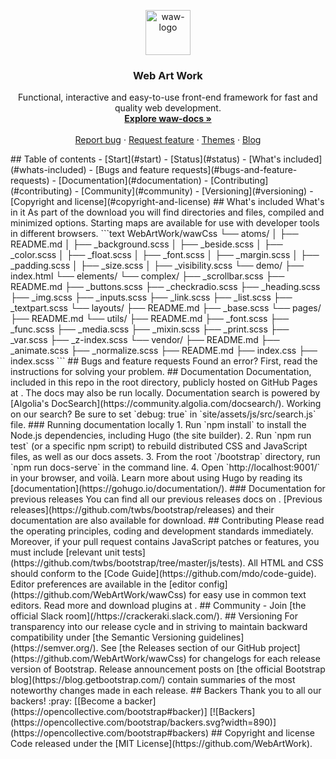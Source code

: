 <p align="center">
  <a href="https://github.com/WebArtWork/wawCss">
    <img src="https://avatars3.githubusercontent.com/u/16809893?s=200&v=4" alt="waw-logo" width="72" height="72">
  </a>
</p>
<h3 align="center">Web Art Work</h3>
<p align="center">
  Functional, interactive and easy-to-use front-end framework for fast and quality web development.
  <br>
  <a href="https://github.com/WebArtWork/wawCss"><strong>Explore waw-docs »</strong></a>
  <br>
  <br>
  <a href="https://github.com/WebArtWork/wawCss">Report bug</a>
  ·
  <a href="https://github.com/WebArtWork/wawCss/issues/new?template=feature.md&labels=feature">Request feature</a>
  ·
  <a href="https://github.com/WebArtWork/wawCss">Themes</a>
  ·
  <a href="https://github.com/WebArtWork/wawCss">Blog</a>
</p>
## Table of contents
- [Start](#start)
- [Status](#status)
- [What's included](#whats-included)
- [Bugs and feature requests](#bugs-and-feature-requests)
- [Documentation](#documentation)
- [Contributing](#contributing)
- [Community](#community)
- [Versioning](#versioning)
- [Copyright and license](#copyright-and-license)
## What's included
What's in it
As part of the download you will find directories and files, compiled and minimized options. Starting maps are available for use with developer tools in different browsers.
```text
WebArtWork/wawCss
└── atoms/
    │   ├── README.md
    │   ├── _background.scss
    │   ├── _beside.scss
    │   ├── _color.scss
    │   ├── _float.scss
    │   ├── _font.scss
    │   ├── _margin.scss
    │   ├── _padding.scss
    │   ├── _size.scss
    │   ├── _visibility.scss
└── demo/
        ├── index.html
└── elements/
        └── complex/
            ├── _scrollbar.scss
        ├── README.md
        ├── _buttons.scss
        ├── _checkradio.scss
        ├── _heading.scss
        ├── _img.scss
        ├── _inputs.scss
        ├── _link.scss
        ├── _list.scss
        ├── _textpart.scss
└── layouts/
        ├── README.md
        ├── _base.scss
└── pages/
        ├── README.md
└── utils/
        ├── README.md
        ├── _font.scss
        ├── _func.scss
        ├── _media.scss
        ├── _mixin.scss
        ├── _print.scss
        ├── _var.scss
        ├── _z-index.scss
└── vendor/
        ├── README.md
        ├── _animate.scss
        ├── _normalize.scss
    ├── README.md
    ├── index.css
    ├── index.scss
```
## Bugs and feature requests
Found an error? First, read the instructions for solving your problem.
## Documentation
Documentation, included in this repo in the root directory, publicly hosted on GitHub Pages at <https://webart.work/>. The docs may also be run locally.
Documentation search is powered by [Algolia's DocSearch](https://community.algolia.com/docsearch/). Working on our search? Be sure to set `debug: true` in `site/assets/js/src/search.js` file.
### Running documentation locally
1. Run `npm install` to install the Node.js dependencies, including Hugo (the site builder).
2. Run `npm run test` (or a specific npm script) to rebuild distributed CSS and JavaScript files, as well as our docs assets.
3. From the root `/bootstrap` directory, run `npm run docs-serve` in the command line.
4. Open `http://localhost:9001/` in your browser, and voilà.
Learn more about using Hugo by reading its [documentation](https://gohugo.io/documentation/).
### Documentation for previous releases
You can find all our previous releases docs on <https://github.com/WebArtWork>.
[Previous releases](https://github.com/twbs/bootstrap/releases) and their documentation are also available for download.
## Contributing
Please read the operating principles, coding and development standards immediately.
Moreover, if your pull request contains JavaScript patches or features, you must include [relevant unit tests](https://github.com/twbs/bootstrap/tree/master/js/tests). All HTML and CSS should conform to the [Code Guide](https://github.com/mdo/code-guide).
Editor preferences are available in the [editor config](https://github.com/WebArtWork/wawCss) for easy use in common text editors. Read more and download plugins at <https://editorconfig.org/>.
## Community
- Join [the official Slack room](/https://crackeraki.slack.com/).
## Versioning
For transparency into our release cycle and in striving to maintain backward compatibility under [the Semantic Versioning guidelines](https://semver.org/).
See [the Releases section of our GitHub project](https://github.com/WebArtWork/wawCss) for changelogs for each release version of Bootstrap. Release announcement posts on [the official Bootstrap blog](https://blog.getbootstrap.com/) contain summaries of the most noteworthy changes made in each release.
## Backers
Thank you to all our backers! :pray: [[Become a backer](https://opencollective.com/bootstrap#backer)]
[![Backers](https://opencollective.com/bootstrap/backers.svg?width=890)](https://opencollective.com/bootstrap#backers)
## Copyright and license
Code released under the [MIT License](https://github.com/WebArtWork).